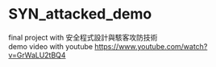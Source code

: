 # SYN_attacked_demo
final project with 安全程式設計與駭客攻防技術
<br>demo video with youtube https://www.youtube.com/watch?v=GrWaLU2tBQ4
